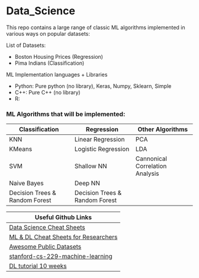 # Data_Science

This repo contains a large range of classic ML algorithms implemented 
in various ways on popular datasets:

List of Datasets:
- Boston Housing Prices (Regression)
- Pima Indians          (Classification)


ML Implementation languages + Libraries
- Python: Pure python (no library), Keras, Numpy, Sklearn, Simple
- C++: Pure C++ (no library)
- R:


### ML Algorithms that will be implemented:

| Classification | Regression | Other Algorithms |
| ----- | ----- | ----- |
| KNN | Linear Regression | PCA |
| KMeans | Logistic Regression | LDA |
| SVM | Shallow NN | Cannonical Correlation Analysis |
| Naive Bayes | Deep NN | |
| Decision Trees & Random Forest | Decision Trees & Random Forest | |


| Useful Github Links |
| ----- |
| [Data Science Cheat Sheets](https://github.com/georgearun/Data-Science--Cheat-Sheet) |
| [ML & DL Cheat Sheets for Researchers](https://github.com/kailashahirwar/cheatsheets-ai) |
| [Awesome Public Datasets](https://github.com/awesomedata/awesome-public-datasets) |
| [stanford-cs-229-machine-learning](https://github.com/afshinea/stanford-cs-229-machine-learning) |
| [DL tutorial 10 weeks](https://github.com/sjchoi86/dl_tutorials_10weeks) |
